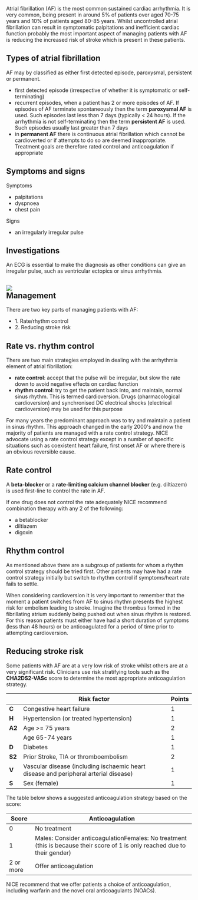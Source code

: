 Atrial fibrillation (AF) is the most common sustained cardiac arrhythmia. It is very common, being present in around 5% of patients over aged 70\-75 years and 10% of patients aged 80\-85 years. Whilst uncontrolled atrial fibrillation can result in symptomatic palpitations and inefficient cardiac function probably the most important aspect of managing patients with AF is reducing the increased risk of stroke which is present in these patients.  
  
  
Types of atrial fibrillation
----------------------------

  
AF may by classified as either first detected episode, paroxysmal, persistent or permanent.  
* first detected episode (irrespective of whether it is symptomatic or self\-terminating)
* recurrent episodes, when a patient has 2 or more episodes of AF. If episodes of AF terminate spontaneously then the term **paroxysmal AF** is used. Such episodes last less than 7 days (typically \< 24 hours). If the arrhythmia is not self\-terminating then the term **persistent AF** is used. Such episodes usually last greater than 7 days
* in **permanent AF** there is continuous atrial fibrillation which cannot be cardioverted or if attempts to do so are deemed inappropriate. Treatment goals are therefore rated control and anticoagulation if appropriate

  
  
Symptoms and signs
------------------

  
Symptoms  
* palpitations
* dyspnoea
* chest pain

  
Signs  
* an irregularly irregular pulse

  
  
Investigations
--------------

  
An ECG is essential to make the diagnosis as other conditions can give an irregular pulse, such as ventricular ectopics or sinus arrhythmia.  
  
[![](https://d32xxyeh8kfs8k.cloudfront.net/images_Passmedicine/ecg097.png)](https://d32xxyeh8kfs8k.cloudfront.net/images_Passmedicine/ecg097b.png)  
Management
----------

  
There are two key parts of managing patients with AF:  
* 1\. Rate/rhythm control
* 2\. Reducing stroke risk

  
Rate vs. rhythm control
-----------------------

  
There are two main strategies employed in dealing with the arrhythmia element of atrial fibrillation:  
* **rate control**: accept that the pulse will be irregular, but slow the rate down to avoid negative effects on cardiac function
* **rhythm control**: try to get the patient back into, and maintain, normal sinus rhythm. This is termed cardioversion. Drugs (pharmacological cardioversion) and synchronised DC electrical shocks (electrical cardioversion) may be used for this purpose

  
For many years the predominant approach was to try and maintain a patient in sinus rhythm. This approach changed in the early 2000's and now the majority of patients are managed with a rate control strategy. NICE advocate using a rate control strategy except in a number of specific situations such as coexistent heart failure, first onset AF or where there is an obvious reversible cause.  
  
Rate control
------------

  
A **beta\-blocker** or a **rate\-limiting calcium channel blocker** (e.g. diltiazem) is used first\-line to control the rate in AF.   
  
If one drug does not control the rate adequately NICE recommend combination therapy with any 2 of the following:  
* a betablocker
* diltiazem
* digoxin

  
Rhythm control
--------------

  
As mentioned above there are a subgroup of patients for whom a rhythm control strategy should be tried first. Other patients may have had a rate control strategy initially but switch to rhythm control if symptoms/heart rate fails to settle.  
  
When considering cardioversion it is very important to remember that the moment a patient switches from AF to sinus rhythm presents the highest risk for embolism leading to stroke. Imagine the thrombus formed in the fibrillating atrium suddenly being pushed out when sinus rhythm is restored. For this reason patients must either have had a short duration of symptoms (less than 48 hours) or be anticoagulated for a period of time prior to attempting cardioversion.  
  
  
Reducing stroke risk
--------------------

  
Some patients with AF are at a very low risk of stroke whilst others are at a very significant risk. Clinicians use risk stratifying tools such as the **CHA2DS2\-VASc** score to determine the most appropriate anticoagulation strategy.   
  


|  | **Risk factor** | **Points** |
| --- | --- | --- |
| **C** | Congestive heart failure | 1 |
| **H** | Hypertension (or treated hypertension) | 1 |
| **A2** | Age \>\= 75 years | 2 |
|  | Age 65\-74 years | 1 |
| **D** | Diabetes | 1 |
| **S2** | Prior Stroke, TIA or thromboembolism | 2 |
| **V** | Vascular disease (including ischaemic heart disease and peripheral arterial disease) | 1 |
| **S** | Sex (female) | 1 |

  
The table below shows a suggested anticoagulation strategy based on the score:  
  


| **Score** | **Anticoagulation** |
| --- | --- |
| 0 | No treatment |
| 1 | Males: Consider anticoagulationFemales: No treatment (this is because their score of 1 is only reached due to their gender) |
| 2 or more | Offer anticoagulation |

  
NICE recommend that we offer patients a choice of anticoagulation, including warfarin and the novel oral anticoagulants (NOACs).